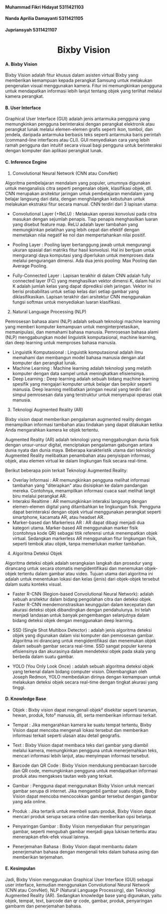 #### Muhammad Fikri Hidayat 5311421103
#### Nanda Aprilia Damayanti 5311421105
#### Jupriansyah 5311421107

<center><h1>Bixby Vision</h1></center>

#### A. Bixby Vision

Bixby Vision adalah fitur khusus dalam asisten virtual Bixby yang memberikan kemampuan kepada perangkat Samsung untuk melakukan pengenalan visual menggunakan kamera. Fitur ini memungkinkan pengguna untuk mendapatkan informasi lebih lanjut tentang objek yang terlihat melalui kamera perangkat.

#### B. User Interface

Graphical User Interface (GUI) adalah jenis antarmuka pengguna yang memungkinkan pengguna berinteraksi dengan perangkat elektronik atau perangkat lunak melalui elemen-elemen grafis seperti ikon, tombol, dan jendela, daripada antarmuka berbasis teks seperti antarmuka baris perintah (command-line interfaces atau CLI). GUI menyediakan cara yang lebih ramah pengguna dan intuitif secara visual bagi pengguna untuk berinteraksi dengan komputer dan aplikasi perangkat lunak.

#### C. Inference Engine

1.	Convolutional Neural Network (CNN atau ConvNet)

Algoritma pembelajaran mendalam yang populer, umumnya digunakan untuk menganalisis citra seperti pengenalan objek, klasifikasi objek, dll. CNN merupakan arsitektur jaringan untuk pembelajaran mendalam yang belajar langsung dari data, dengan menghilangkan kebutuhan untuk melakukan ekstraksi fitur secara manual. CNN terdiri dari 3 lapisan utama:
- Convolutional Layer (+ReLU) : 
Melakukan operasi konvolusi pada citra masukan dengan sejumlah penapis. Tiap
penapis menghasilkan luaran yang disebut feature map. ReLU adalah layer tambahan yang memungkinkan pelatihan yang lebih cepat dan efektif dengan memetakan nilai negatif ke nol dan mempertahankan nilai positif.

- Pooling Layer :
Pooling layer bertanggung jawab untuk mengurangi ukuran spasial dari matriks fitur hasil konvolusi. Hal ini bertjuan untuk mengurangi daya komputasi yang diperlukan untuk memproses data melalui pengurangan dimensi. Ada dua jenis pooling: Max Pooling dan Average Pooling.

- Fully-Connected Layer :
Lapisan terakhir di dalam CNN adalah fully connected layer (FC) yang menghasilkan vektor dimensi K, dalam hal ini K adalah jumlah kelas yang dapat diprediksi oleh jaringan. Vektor ini berisi probabilitas untuk setiap kelas dari setiap gambar yang diklasifikasikan. Lapisan terakhir dari arsitektur CNN menggunakan fungsi softmax untuk menyediakan luaran klasifikasi.


2.	Natural Language Processing (NLP)

Pemrosesan bahasa alami (NLP) adalah sebuah teknologi machine learning yang memberi komputer kemampuan untuk menginterpretasikan, memanipulasi, dan memahami bahasa manusia. Pemrosesan bahasa alami (NLP) menggabungkan model linguistik komputasional, machine learning, dan deep learning untuk memproses bahasa manusia.
- Linguistik Komputasional :
Linguistik komputasional adalah ilmu memahami dan membangun model bahasa manusia dengan alat komputer dan perangkat lunak.
- Machine Learning :
Machine learning adalah teknologi yang melatih komputer dengan data sampel untuk meningkatkan efisiensinya.
- Deep Learning :
Deep learning adalah sebuah bidang machine learning spesifik yang mengajari komputer untuk belajar dan berpikir seperti manusia. Deep learning melibatkan jaringan neural yang terdiri dari simpul pemrosesan data yang terstruktur untuk menyerupai operasi otak manusia.

3.	Teknologi Augmented Reality (AR)

Bixby vision dapat memberikan pengalaman augmented reality dengan menampilkan informasi tambahan atau tindakan yang dapat dilakukan ketika Anda mengarahkan kamera ke objek tertentu.

Augmented Reality (AR) adalah teknologi yang menggabungkan dunia fisik dengan unsur-unsur digital, menciptakan pengalaman gabungan antara dunia nyata dan dunia maya. Beberapa karakteristik utama dari teknologi Augmented Reality melibatkan penambahan atau penyisipan informasi, objek, atau elemen virtual ke dalam lingkungan fisik secara real-time.

Berikut beberapa poin terkait Teknologi Augmented Reality:
- Overlay Informasi :
AR memungkinkan pengguna melihat informasi tambahan yang "diterapkan" atau disisipkan ke dalam pandangan mereka. Contohnya, menampilkan informasi cuaca saat melihat langit biru melalui perangkat AR.
- Interaksi Realtime :
AR memungkinkan interaksi langsung dengan elemen-elemen digital yang ditambahkan ke lingkungan fisik. Pengguna dapat berinteraksi dengan objek virtual menggunakan perangkat seperti smartphone, kacamata AR, atau headset AR.
- Marker-based dan Markerless AR :
AR dapat dibagi menjadi dua kategori utama. Marker-based AR menggunakan marker fisik (contohnya kode QR) sebagai titik referensi untuk menempatkan objek virtual. Sedangkan markerless AR menggunakan fitur lingkungan fisik, seperti tembok atau objek, tanpa memerlukan marker tambahan.

4. Algoritma Deteksi Objek

Algoritma deteksi objek adalah serangkaian langkah dan prosedur yang dirancang untuk secara otomatis mengidentifikasi dan menemukan objek-objek tertentu dalam gambar atau video. Tujuan utama dari algoritma ini adalah untuk menentukan lokasi dan kelas (jenis) dari objek-objek tersebut dalam suatu konteks visual.

- Faster R-CNN (Region-based Convolutional Neural Network):
adalah sebuah arsitektur dalam bidang pengolahan citra dan deteksi objek. Faster R-CNN mendemonstrasikan keunggulan dalam kecepatan dan akurasi deteksi objek dibandingkan dengan pendahulunya. Ini telah menjadi landasan untuk banyak pengembangan selanjutnya dalam bidang deteksi objek dengan menggunakan deep learning.

- SSD (Single Shot Multibox Detector) :
adalah jenis algoritma deteksi objek yang digunakan dalam visi komputer dan pemrosesan gambar. Algoritma ini dirancang untuk mengidentifikasi dan menemukan objek dalam sebuah gambar secara real-time. SSD sangat populer karena efisiensinya dan akurasinya dalam mendeteksi objek pada skala yang berbeda dalam suatu gambar.

- YOLO (You Only Look Once) :
adalah sebuah algoritma deteksi objek yang terkenal dalam bidang computer vision. Dikembangkan oleh Joseph Redmon, YOLO membedakan dirinya dengan kemampuan untuk melakukan deteksi objek secara real-time dengan tingkat akurasi yang tinggi.

#### D. Knowledge Base

- Objek :
Bixby vision dapat mengenali objek² disekitar seperti tanaman, hewan, produk, foto² manusia, dll, serta memberikan informasi terkait.

- Tempat :
Jika mengarahkan kamera ke suatu tempat tertentu, Bixby Vision dapat mencoba mengenali lokasi tersebut dan memberikan informasi terkait seperti ulasan atau detail geografis.

- Text :
Bixby Vision dapat membaca teks dari gambar yang diambil melalui kamera, memungkinkan pengguna untuk menerjemahkan teks, mencari informasi lebih lanjut, atau menyimpan informasi tersebut.

- Barcode dan QR Code :
Bixby Vision mendukung pembacaan barcode dan QR code, memungkinkan pengguna untuk mendapatkan informasi produk atau mengakses tautan web yang terkait.

- Gambar :
Pengguna dapat menggunakan Bixby Vision untuk mencari gambar serupa di internet. Jika mengambil gambar suatu objek, Bixby Vision dapat mencoba mencocokkan gambar tersebut dengan gambar yang ada online.

- Produk :
Jika tertarik untuk membeli suatu produk, Bixby Vision dapat mencari produk serupa secara online dan memberikan opsi belanja.

- Penyaringan Gambar :
Bixby Vision menyediakan fitur penyaringan gambar, seperti mengubah gambar menjadi gaya lukisan tertentu atau menerapkan efek-efek visual lainnya.

- Penerjemahan Bahasa :
Bixby Vision dapat membantu dalam penerjemahan bahasa dengan mengenali teks dalam bahasa asing dan memberikan terjemahan.

#### E. Kesimpulan

Jadi, Bixby Vision menggunakan Graphical User Interface (GUI) sebagai user interface, kemudian menggunakan Convolutional Neural Network (CNN atau ConvNet), NLP (Natural Language Processing), dan Teknologi Augmented Reality (AR).
Sedangkan knowledge base yang digunakan, yaitu objek, tempat, text, barcode dan qr code, gambar, produk, penyaringan gambarm dan penerjemahan bahasa.
